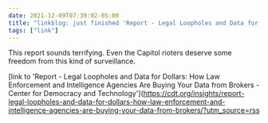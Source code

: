 ```yaml
---
date: 2021-12-09T07:39:02-05:00
title: "linkblog: just finished 'Report - Legal Loopholes and Data for Dollars: How Law Enforcement and Intelligence Agencies Are Buying Your Data from Brokers - Center for Democracy and Technology'"
tags: ["link"]
---
```

This report sounds terrifying. Even the Capitol rioters deserve some freedom from this kind of surveillance.
 
[link to 'Report - Legal Loopholes and Data for Dollars: How Law Enforcement and Intelligence Agencies Are Buying Your Data from Brokers - Center for Democracy and Technology'](https://cdt.org/insights/report-legal-loopholes-and-data-for-dollars-how-law-enforcement-and-intelligence-agencies-are-buying-your-data-from-brokers/?utm_source=rss

